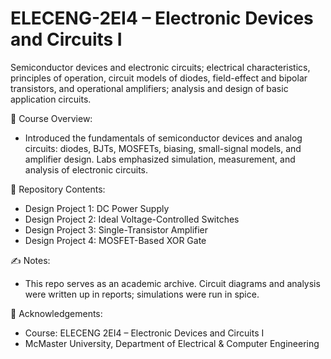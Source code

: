 # ELECENG-2EI4 – Electronic Devices and Circuits I
Semiconductor devices and electronic circuits; electrical characteristics, principles of operation, circuit models of diodes, field-effect and bipolar transistors, and operational amplifiers; analysis and design of basic application circuits. 

📘 Course Overview:
- Introduced the fundamentals of semiconductor devices and analog circuits: diodes, BJTs, MOSFETs, biasing, small-signal models, and amplifier design. Labs emphasized simulation, measurement, and analysis of electronic circuits.

🔬 Repository Contents:
- Design Project 1: DC Power Supply
- Design Project 2: Ideal Voltage-Controlled Switches
- Design Project 3: Single-Transistor Amplifier
- Design Project 4: MOSFET-Based XOR Gate

✍️ Notes:
- This repo serves as an academic archive. Circuit diagrams and analysis were written up in reports; simulations were run in spice.

📜 Acknowledgements:
- Course: ELECENG 2EI4 – Electronic Devices and Circuits I
- McMaster University, Department of Electrical & Computer Engineering
